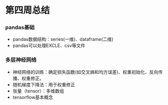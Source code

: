 # 第四周总结

### pandas基础

+ pandas数据结构：series(一维)、dataframe(二维)
+ pandas可以处理EXCLE、csv等文件

### 多层神经网络

+ 神经网络的训练：确定损失函数(如交叉熵和均方误差)、权重初始化、反向传播、权重修正。
+ 随机梯度下降法：用于权重修正
+ 张量（tensor）：多维数组
+ tensorflow基本概念